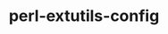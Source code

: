 ---
title: "perl-extutils-config"
layout: cache
categories: [package, develop]
meta: {"versions": ["0.009"], "compilers": ["gcc@=11.4.0", "oneapi@=2024.2.0"], "oss": ["ubuntu22.04"], "platforms": ["linux"], "targets": ["x86_64_v3"], "stacks": ["e4s", "e4s-oneapi", "root"], "num_specs": 3, "num_specs_by_stack": {"root": 3, "e4s": 1, "e4s-oneapi": 2}}
spec_details: [{"hash": "s5cgvrfq4iuwcejygkpxch3ey3y2ugr4", "compiler": "gcc@=11.4.0", "versions": ["0.009"], "os": "ubuntu22.04", "platform": "linux", "target": "x86_64_v3", "variants": ["build_system=perl"], "stacks": ["root", "e4s"], "size": "-", "tarball": "https://binaries.spack.io/develop/build_cache/linux-ubuntu22.04-x86_64_v3/gcc-11.4.0/perl-extutils-config-0.009/linux-ubuntu22.04-x86_64_v3-gcc-11.4.0-perl-extutils-config-0.009-s5cgvrfq4iuwcejygkpxch3ey3y2ugr4.spack"}, {"hash": "4li4cric45kx4ewdap4ixa2xgonqak4r", "compiler": "oneapi@=2024.2.0", "versions": ["0.009"], "os": "ubuntu22.04", "platform": "linux", "target": "x86_64_v3", "variants": ["build_system=perl"], "stacks": ["e4s-oneapi", "root"], "size": "-", "tarball": "https://binaries.spack.io/develop/build_cache/linux-ubuntu22.04-x86_64_v3/oneapi-2024.2.0/perl-extutils-config-0.009/linux-ubuntu22.04-x86_64_v3-oneapi-2024.2.0-perl-extutils-config-0.009-4li4cric45kx4ewdap4ixa2xgonqak4r.spack"}, {"hash": "yba3tt6xtngv4ljnnfcj4op5gcgh455y", "compiler": "oneapi@=2024.2.0", "versions": ["0.009"], "os": "ubuntu22.04", "platform": "linux", "target": "x86_64_v3", "variants": ["build_system=perl"], "stacks": ["e4s-oneapi", "root"], "size": "-", "tarball": "https://binaries.spack.io/develop/build_cache/linux-ubuntu22.04-x86_64_v3/oneapi-2024.2.0/perl-extutils-config-0.009/linux-ubuntu22.04-x86_64_v3-oneapi-2024.2.0-perl-extutils-config-0.009-yba3tt6xtngv4ljnnfcj4op5gcgh455y.spack"}]
---